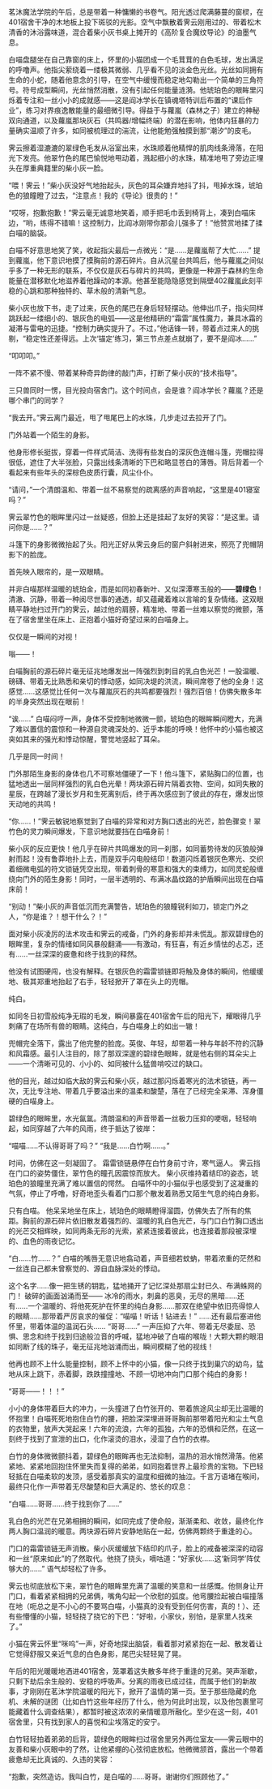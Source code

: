 茗沐魔法学院的午后，总是带着一种慵懒的书卷气。阳光透过爬满藤蔓的窗棂，在401宿舍干净的木地板上投下斑驳的光影。空气中飘散着霁云刚用过的、带着松木清香的沐浴露味道，混合着柴小灰书桌上摊开的《高阶复合魔纹导论》的油墨气息。

白喵盘腿坐在自己靠窗的床上，怀里的小猫团成一个毛茸茸的白色毛球，发出满足的呼噜声。他指尖萦绕着一缕极其微弱、几乎看不见的淡金色光丝。光丝如同拥有生命的小蛇，随着他意念的引导，在空气中缓慢而稳定地勾勒出一个简单的三角符号。符号成型瞬间，光丝悄然消散，没有引起任何能量涟漪。他琥珀色的眼眸里闪烁着专注和一丝小小的成就感——这是阎冰学长在镇魂塔特训后布置的“课后作业”，练习对界痕逸散能量的最细微引导。得益于与蘿嵐（森林之子）建立的神秘双向通道，以及蘿嵐那块灰石（共鸣器/增幅终端）的潜在影响，他体内狂暴的力量确实温顺了许多，如同被梳理过的湍流，让他能勉强触摸到那“潮汐”的皮毛。

霁云擦着湿漉漉的翠绿色毛发从浴室出来，水珠顺着他精悍的肌肉线条滑落，在阳光下发亮。他翠竹色的尾巴愉悦地甩动着，溅起细小的水珠，精准地甩了旁边正埋头在厚重典籍里的柴小灰一脸。

“喂！霁云！”柴小灰没好气地抬起头，灰色的耳朵嫌弃地抖了抖，甩掉水珠，琥珀色的狼瞳瞪了过去，“注意点！我的《导论》很贵的！”

“哎呀，抱歉抱歉！”霁云毫无诚意地笑着，顺手把毛巾丢到椅背上，凑到白喵床边，“哟，练得不错嘛！这控制力，比阎冰刚带你那会儿强多了！”他赞赏地揉了揉白喵的脑袋。

白喵不好意思地笑了笑，收起指尖最后一点微光：“是……是蘿嵐帮了大忙……” 提到蘿嵐，他下意识地摸了摸胸前的源石碎片。自从沉星台共鸣后，他与蘿嵐之间似乎多了一种无形的联系，不仅仅是灰石与碎片的共鸣，更像是一种源于森林的生命能量在潜移默化地滋养着他躁动的本源。他甚至能隐隐感觉到隔壁402蘿嵐此刻平稳的心跳和那种独特的、草木般的清新气息。

柴小灰也放下书，走了过来，灰色的尾巴在身后轻轻摆动。他伸出爪子，指尖同样跳跃起一缕细小的、银灰色的电弧——这是他精研的“霜雷”属性魔力，兼具冰霜的凝滞与雷电的迅捷。“控制力确实提升了。不过，”他话锋一转，带着点过来人的挑剔，“稳定性还差得远。上次‘锚定’练习，第三节点差点就崩了，要不是阎冰……”

“叩叩叩。”

一阵不紧不慢、带着某种奇异韵律的敲门声，打断了柴小灰的“技术指导”。

三只兽同时一愣，目光投向宿舍门。这个时间点，会是谁？阎冰学长？蘿嵐？还是哪个串门的同学？

“我去开。”霁云离门最近，甩了甩尾巴上的水珠，几步走过去拉开了门。

门外站着一个陌生的身影。

他身形修长挺拔，穿着一件样式简洁、洗得有些发白的深灰色连帽斗篷，兜帽拉得很低，遮住了大半张脸，只露出线条清晰的下巴和略显苍白的薄唇。背后背着一个看起来有些年头的深棕色皮质行囊，风尘仆仆。

“请问，”一个清朗温和、带着一丝不易察觉的疏离感的声音响起，“这里是401寝室吗？”

霁云翠竹色的眼眸里闪过一丝疑惑，但脸上还是挂起了友好的笑容：“是这里。请问你是……？”

斗篷下的身影微微抬起了头。阳光正好从霁云身后的窗户斜射进来，照亮了兜帽阴影下的脸庞。

首先映入眼帘的，是一双眼睛。

并非白喵那样温暖的琥珀金，而是如同初春新叶、又似深潭寒玉般的——**碧绿色**！清澈、沉静，带着一种阅尽世事的通透，却又蕴藏着难以言喻的复杂情绪。这双眼睛平静地扫过开门的霁云，越过他的肩膀，精准地、带着一丝难以察觉的微颤，落在了宿舍里坐在床上、正抱着小猫好奇望过来的白喵身上。

仅仅是一瞬间的对视！

嗡——！

白喵胸前的源石碎片毫无征兆地爆发出一阵强烈到刺目的乳白色光芒！一股温暖、磅礴、带着无比熟悉和亲切的悸动感，如同决堤的洪流，瞬间席卷了他的全身！这感觉……这感觉比任何一次与蘿嵐灰石的共鸣都要强烈！强烈百倍！仿佛失散多年的半身突然出现在眼前！

“诶……” 白喵闷哼一声，身体不受控制地微微一颤，琥珀色的眼眸瞬间瞪大，充满了难以置信的震惊和一种源自灵魂深处的、近乎本能的呼唤！他怀中的小猫也被这突如其来的强光和悸动惊醒，警觉地竖起了耳朵。

几乎是同一时间！

门外那陌生身影的身体也几不可察地僵硬了一下！他斗篷下，紧贴胸口的位置，也猛地透出一层同样强烈的乳白色光晕！两块源石碎片隔着衣物、空间，如同失散的星辰，在跨越了漫长岁月和生死离别后，终于再次感应到了彼此的存在，爆发出惊天动地的共鸣！

“你……！”霁云敏锐地察觉到了白喵的异常和对方胸口透出的光芒，脸色骤变！翠竹色的灵力瞬间爆发，下意识地就要挡在白喵身前！

柴小灰的反应更快！他几乎在碎片共鸣爆发的同一刹那，如同蓄势待发的灰狼般弹射而起！没有鲁莽地扑上去，而是双手闪电般结印！数道闪烁着银灰色寒光、交织着细微电弧的符文锁链凭空出现，带着刺骨的寒意和强大的束缚力，如同灵蛇般缠绕向门外的陌生身影！同时，一层半透明的、布满冰晶纹路的护盾瞬间出现在白喵床前！

“别动！”柴小灰的声音低沉而充满警告，琥珀色的狼瞳锐利如刀，锁定门外之人，“你是谁？！想干什么？！”

面对柴小灰凌厉的法术攻击和霁云的戒备，门外的身影却并未慌乱。那双碧绿色的眼眸里，复杂的情绪如同风暴般翻涌——有激动，有狂喜，有近乡情怯的忐忑，还有……一丝深深的疲惫和终于找到的释然。

他没有试图硬闯，也没有解释。在银灰色的霜雷锁链即将触及身体的瞬间，他缓缓地、极其郑重地抬起了右手，轻轻掀开了罩在头上的兜帽。

纯白。

如同冬日初雪般纯净无瑕的毛发，瞬间暴露在401宿舍午后的阳光下，耀眼得几乎刺痛了在场所有兽的眼睛。这纯白，与白喵身上的如出一辙！

兜帽完全落下，露出了他完整的脸庞。英俊、年轻，却带着一种与年龄不符的沉静和风霜感。最引人注目的，除了那双深邃的碧绿色眼眸，就是他右侧的耳朵尖上——一个清晰可见的、小小的、如同被什么猛兽啃咬过的缺口。

他的目光，越过如临大敌的霁云和柴小灰，越过那闪烁着寒光的法术锁链，再一次，无比专注地、带着几乎要溢出来的温柔和酸楚，落在了已经完全呆滞、浑身僵硬的白喵身上。

碧绿色的眼眸里，水光氤氲。清朗温和的声音带着一丝极力压抑的哽咽，轻轻响起，如同穿越了六年的风雨，终于抵达了彼岸：

“喵喵……不认得哥哥了吗？”
“我是……白竹啊……。”

时间，仿佛在这一刻凝固了。
霜雷锁链悬停在白竹身前寸许，寒气逼人。
霁云挡在门口的姿势僵住，翠竹色的瞳孔因震惊而放大。
柴小灰维持着结印的姿态，琥珀色的狼瞳里充满了难以置信的愕然。
白喵怀中的小猫似乎也感受到了这凝重的气氛，停止了呼噜，好奇地歪头看着门口那个散发着熟悉又陌生气息的纯白身影。

只有白喵。
他呆呆地坐在床上，琥珀色的眼睛瞪得溜圆，仿佛失去了所有的焦距。胸前的源石碎片依旧散发着强烈的、温暖的乳白色光芒，与门口白竹胸口透出的光芒交相辉映，如同两条无形的光索，紧紧连接着彼此，也连接着那段被深埋的、血色的雨夜记忆。

“白……竹……？” 白喵的嘴唇无意识地翕动着，声音细若蚊蚋，带着浓重的茫然和一丝连自己都未曾察觉的、源自血脉深处的悸动。

这个名字……像一把生锈的钥匙，猛地捅开了记忆深处那扇尘封已久、布满蛛网的门！
破碎的画面汹涌而至——
冰冷的雨水，刺鼻的恶臭，无尽的黑暗……还有……一个温暖的、将他死死护在怀里的纯白身影……那双在绝望中依旧亮得惊人的眼睛……那带着严厉哀求的催促：“喵喵！听话！钻进去！” ……还有最后塞进他怀里，带着体温的温润石头……
“哥哥……”
一声压抑了六年、带着无尽委屈、恐惧、思念和终于找到归途般泣音的呼喊，猛地冲破了白喵的喉咙！大颗大颗的眼泪如同断了线的珠子，毫无征兆地汹涌而出，瞬间模糊了他的视线！

他再也顾不上什么能量控制，顾不上怀中的小猫，像一只终于找到巢穴的幼鸟，猛地从床上跳下，赤着脚，跌跌撞撞地、不顾一切地冲向门口那个纯白的身影！

“哥哥——！！！”

小小的身体带着巨大的冲力，一头撞进了白竹张开的、带着旅途风尘却无比温暖的怀抱里！白喵死死地抱住白竹的腰，把脸深深埋进哥哥胸前那带着阳光和尘土气息的衣物里，放声大哭起来！六年的流浪，六年的孤独，六年的恐惧和茫然，在这一刻终于找到了宣泄的出口，化作滚烫的泪水，浸湿了白竹的衣襟。

白竹的身体微微颤抖着，碧绿色的眼眸再也无法抑制，温热的泪水悄然滑落。他紧紧地、紧紧地回抱住怀里失而复得的弟弟，如同抱着世界上最珍贵的宝物。下巴轻轻抵在白喵柔软的发顶，感受着那真实的温度和细微的抽泣。千言万语堵在喉间，最终只化作一声带着无尽酸楚和巨大满足的、悠长的叹息：

“白喵……哥哥……终于找到你了……”

乳白色的光芒在兄弟相拥的瞬间，如同完成了使命般，渐渐柔和、收敛，最终化作两人胸口温润的暖意。两块源石碎片安静地贴在一起，仿佛两颗终于重逢的心。

门口的霜雷锁链无声消散。柴小灰缓缓放下结印的爪子，脸上的戒备被深深的动容和一丝“原来如此”的了然取代。他挠了挠头，嘀咕道：“好家伙……这‘新同学’阵仗够大的……” 语气却轻松了许多。

霁云也彻底放松下来，翠竹色的眼眸里充满了温暖的笑意和一丝感慨。他侧身让开门口，看着紧紧相拥的兄弟俩，嘴角勾起一个欣慰的弧度。他弯腰捡起被白喵撞落在地（呃总之是不小心的不要骂白喵，小猫真的没有受到任何伤害，真的！）、还有些懵懂的小猫，轻轻挠了挠它的下巴：“好啦，小家伙，别怕，是家里人找来了。”

小猫在霁云怀里“咪呜”一声，好奇地探出脑袋，看着那对紧紧抱在一起、散发着让它觉得舒服又亲近气息的白色身影，尾巴尖轻轻晃了晃。

午后的阳光暖暖地洒进401宿舍，笼罩着这失散多年终于重逢的兄弟。哭声渐歇，只剩下劫后余生般的、安稳的呼吸声。分离的雨夜已成过往，而属于他们的新故事，才刚刚在茗沐学院温暖的阳光下，掀开了温情的第一页。至于那些隐藏的危机、未解的谜团（比如白竹这些年经历了什么，他为何此时出现，以及他包裹里可能藏着什么调查结果），都暂时被这浓浓的亲情暖意所融化。至少在这一刻，401宿舍里，只有找到家人的喜悦和尘埃落定的安宁。

白竹轻轻拍着弟弟的后背，碧绿色的眼眸扫过宿舍里另外两位室友——霁云眼中的友善和柴小灰眼中的了然，让他紧绷的心弦彻底放松。他微微颔首，露出一个带着疲惫却无比真诚的、久违的笑容：

“抱歉，突然造访。我叫白竹，是白喵的……哥哥。谢谢你们照顾他了。”